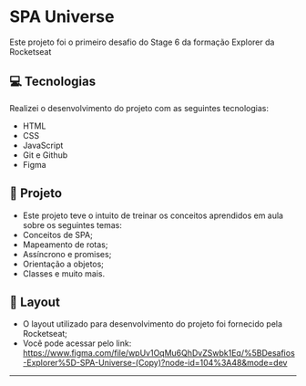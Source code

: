 <h1>SPA Universe</h1>

<p>Este projeto foi o primeiro desafio do Stage 6 da formação Explorer da Rocketseat</p>

## 💻 Tecnologias

Realizei o desenvolvimento do projeto com as seguintes tecnologias:

- HTML
- CSS
- JavaScript
- Git e Github
- Figma

## 📝 Projeto

- Este projeto teve o intuito de treinar os conceitos aprendidos em aula sobre os seguintes temas:
- Conceitos de SPA;
- Mapeamento de rotas;
- Assíncrono e promises;
- Orientação a objetos;
- Classes e muito mais.

## 🎨 Layout 

- O layout utilizado para desenvolvimento do projeto foi fornecido pela Rocketseat; 
- Você pode acessar pelo link: https://www.figma.com/file/wpUv1OqMu6QhDvZSwbk1Eq/%5BDesafios-Explorer%5D-SPA-Universe-(Copy)?node-id=104%3A48&mode=dev
****

